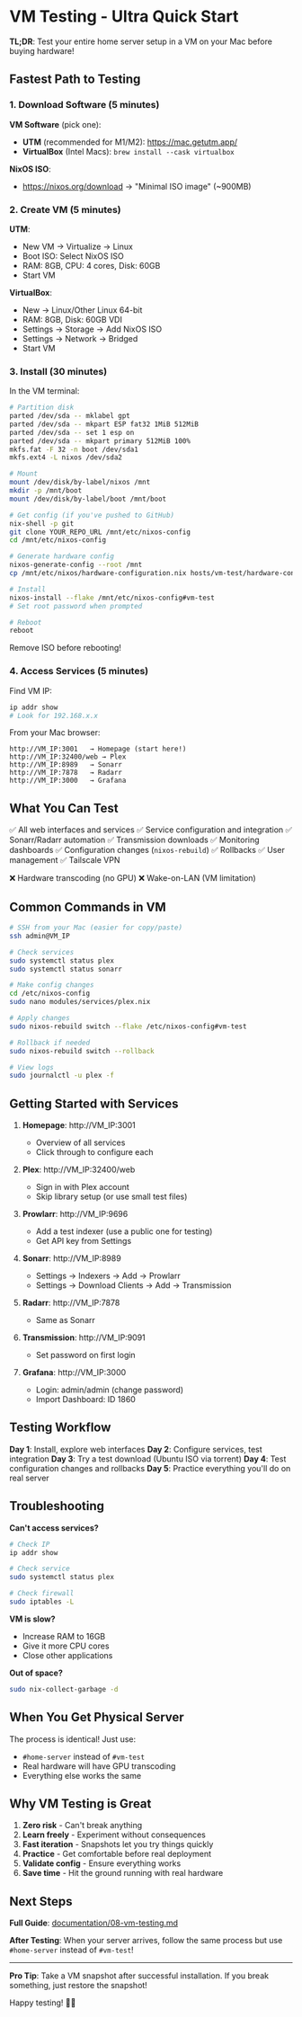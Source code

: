 # VM Testing - Ultra Quick Start

**TL;DR**: Test your entire home server setup in a VM on your Mac before buying hardware!

## Fastest Path to Testing

### 1. Download Software (5 minutes)

**VM Software** (pick one):
- **UTM** (recommended for M1/M2): https://mac.getutm.app/
- **VirtualBox** (Intel Macs): `brew install --cask virtualbox`

**NixOS ISO**:
- https://nixos.org/download → "Minimal ISO image" (~900MB)

### 2. Create VM (5 minutes)

**UTM**:
- New VM → Virtualize → Linux
- Boot ISO: Select NixOS ISO
- RAM: 8GB, CPU: 4 cores, Disk: 60GB
- Start VM

**VirtualBox**:
- New → Linux/Other Linux 64-bit
- RAM: 8GB, Disk: 60GB VDI
- Settings → Storage → Add NixOS ISO
- Settings → Network → Bridged
- Start VM

### 3. Install (30 minutes)

In the VM terminal:

```bash
# Partition disk
parted /dev/sda -- mklabel gpt
parted /dev/sda -- mkpart ESP fat32 1MiB 512MiB
parted /dev/sda -- set 1 esp on
parted /dev/sda -- mkpart primary 512MiB 100%
mkfs.fat -F 32 -n boot /dev/sda1
mkfs.ext4 -L nixos /dev/sda2

# Mount
mount /dev/disk/by-label/nixos /mnt
mkdir -p /mnt/boot
mount /dev/disk/by-label/boot /mnt/boot

# Get config (if you've pushed to GitHub)
nix-shell -p git
git clone YOUR_REPO_URL /mnt/etc/nixos-config
cd /mnt/etc/nixos-config

# Generate hardware config
nixos-generate-config --root /mnt
cp /mnt/etc/nixos/hardware-configuration.nix hosts/vm-test/hardware-configuration.nix

# Install
nixos-install --flake /mnt/etc/nixos-config#vm-test
# Set root password when prompted

# Reboot
reboot
```

Remove ISO before rebooting!

### 4. Access Services (5 minutes)

Find VM IP:
```bash
ip addr show
# Look for 192.168.x.x
```

From your Mac browser:
```
http://VM_IP:3001   → Homepage (start here!)
http://VM_IP:32400/web → Plex
http://VM_IP:8989   → Sonarr
http://VM_IP:7878   → Radarr
http://VM_IP:3000   → Grafana
```

## What You Can Test

✅ All web interfaces and services
✅ Service configuration and integration
✅ Sonarr/Radarr automation
✅ Transmission downloads
✅ Monitoring dashboards
✅ Configuration changes (`nixos-rebuild`)
✅ Rollbacks
✅ User management
✅ Tailscale VPN

❌ Hardware transcoding (no GPU)
❌ Wake-on-LAN (VM limitation)

## Common Commands in VM

```bash
# SSH from your Mac (easier for copy/paste)
ssh admin@VM_IP

# Check services
sudo systemctl status plex
sudo systemctl status sonarr

# Make config changes
cd /etc/nixos-config
sudo nano modules/services/plex.nix

# Apply changes
sudo nixos-rebuild switch --flake /etc/nixos-config#vm-test

# Rollback if needed
sudo nixos-rebuild switch --rollback

# View logs
sudo journalctl -u plex -f
```

## Getting Started with Services

1. **Homepage**: http://VM_IP:3001
   - Overview of all services
   - Click through to configure each

2. **Plex**: http://VM_IP:32400/web
   - Sign in with Plex account
   - Skip library setup (or use small test files)

3. **Prowlarr**: http://VM_IP:9696
   - Add a test indexer (use a public one for testing)
   - Get API key from Settings

4. **Sonarr**: http://VM_IP:8989
   - Settings → Indexers → Add → Prowlarr
   - Settings → Download Clients → Add → Transmission

5. **Radarr**: http://VM_IP:7878
   - Same as Sonarr

6. **Transmission**: http://VM_IP:9091
   - Set password on first login

7. **Grafana**: http://VM_IP:3000
   - Login: admin/admin (change password)
   - Import Dashboard: ID 1860

## Testing Workflow

**Day 1**: Install, explore web interfaces
**Day 2**: Configure services, test integration
**Day 3**: Try a test download (Ubuntu ISO via torrent)
**Day 4**: Test configuration changes and rollbacks
**Day 5**: Practice everything you'll do on real server

## Troubleshooting

**Can't access services?**
```bash
# Check IP
ip addr show

# Check service
sudo systemctl status plex

# Check firewall
sudo iptables -L
```

**VM is slow?**
- Increase RAM to 16GB
- Give it more CPU cores
- Close other applications

**Out of space?**
```bash
sudo nix-collect-garbage -d
```

## When You Get Physical Server

The process is identical! Just use:
- `#home-server` instead of `#vm-test`
- Real hardware will have GPU transcoding
- Everything else works the same

## Why VM Testing is Great

1. **Zero risk** - Can't break anything
2. **Learn freely** - Experiment without consequences
3. **Fast iteration** - Snapshots let you try things quickly
4. **Practice** - Get comfortable before real deployment
5. **Validate config** - Ensure everything works
6. **Save time** - Hit the ground running with real hardware

## Next Steps

**Full Guide**: [documentation/08-vm-testing.md](documentation/08-vm-testing.md)

**After Testing**: When your server arrives, follow the same process but use `#home-server` instead of `#vm-test`!

---

**Pro Tip**: Take a VM snapshot after successful installation. If you break something, just restore the snapshot!

Happy testing! 🧪🚀
